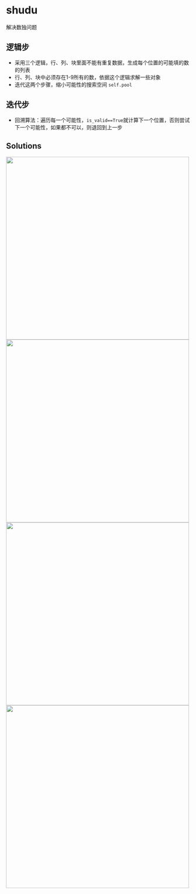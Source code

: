# shudu
解决数独问题

## 逻辑步
- 采用三个逻辑，行、列、块里面不能有重复数据，生成每个位置的可能填的数的列表
- 行、列、块中必须存在1-9所有的数，依据这个逻辑求解一些对象
- 迭代这两个步骤，缩小可能性的搜索空间 <code>self.pool</code>

## 迭代步
- 回溯算法：遍历每一个可能性，<code>is_valid==True</code>就计算下一个位置，否则尝试下一个可能性，如果都不可以，则退回到上一步

## Solutions

<img src="D:\ubuntu_home\shudu\problem1.png" width="500"/>
<img src="D:\ubuntu_home\shudu\problem2.png" width="500"/>
<img src="D:\ubuntu_home\shudu\problem3.png" width="500"/>
<img src="D:\ubuntu_home\shudu\problem4.png" width="500"/>